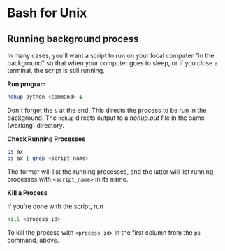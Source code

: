 # Bash for Unix

## Running background process

In many cases, you'll want a script to run on your local computer "in the background" so that when your computer goes to sleep, or if you close a terminal, the script is still running.

**Run program**

```bash
nohup python <command> &
```

Don't forget the `&` at the end. This directs the process to be run in the background. The `nohup` directs output to a *nohup.out* file in the same (working) directory.

**Check Running Processes**

```bash
ps ax
ps ax | grep <script_name> 
```

The former will list the running processes, and the latter will list running processes with `<script_name>` in its name.

**Kill a Process**

If you're done with the script, run

```bash
kill <process_id>
```

To kill the process with `<process_id>` in the first column from the `ps` command, above.








